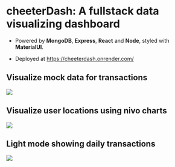 # cheeterDash: A fullstack data visualizing dashboard

- Powered by **MongoDB**, **Express**, **React** and **Node**, styled with **MaterialUI**.  

- Deployed at https://cheeterdash.onrender.com/

## Visualize mock data for transactions

<img src='https://user-images.githubusercontent.com/87960642/209955465-ff58a55c-54f7-4a87-96d0-1d93b160e927.png'>

## Visualize user locations using nivo charts

<img src='https://user-images.githubusercontent.com/87960642/209955799-37f01e89-4cd9-452c-84f4-87431b92494d.png'>

## Light mode showing daily transactions

<img src='https://user-images.githubusercontent.com/87960642/209956339-923c9e75-6f32-4a0d-86f3-449a432a44f6.png'>